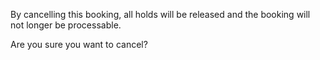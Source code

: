 By cancelling this booking, all holds will be released and the booking will not longer be processable.

Are you sure you want to cancel?
